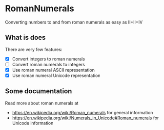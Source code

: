 # RomanNumerals
Converting numbers to and from roman numerals as easy as II+II=IV

## What is does

There are very few features:  
- [x] Convert integers to roman numerals
- [ ] Convert roman numerals to integers
- [x] Use roman numeral ASCII representation
- [x] Use roman numeral Unicode representation

## Some documentation

Read more about roman numerals at 
* https://en.wikipedia.org/wiki/Roman_numerals for general information
* https://en.wikipedia.org/wiki/Numerals_in_Unicode#Roman_numerals for Unicode information
